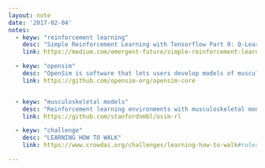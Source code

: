 ```yaml
---
layout: note
date: '2017-02-04'
notes:
  - keyw: "reinforcement learning"
    desc: "Simple Reinforcement Learning with Tensorflow Part 0: Q-Learning with Tables and Neural Networks"
    link: https://medium.com/emergent-future/simple-reinforcement-learning-with-tensorflow-part-0-q-learning-with-tables-and-neural-networks-d195264329d0#.n4d1u7fh6

  - keyw: "opensim"
    desc: "OpenSim is software that lets users develop models of musculoskeletal structures and create dynamic simulations of movement"
    link: https://github.com/opensim-org/opensim-core


  - keyw: "musculoskeletal models"
    desc: "Reinforcement learning environments with musculoskeletal models"
    link: https://github.com/stanfordnmbl/osim-rl

  - keyw: "challenge"
    desc: "LEARNING HOW TO WALK"
    link: https://www.crowdai.org/challenges/learning-how-to-walk#rules

---
```

